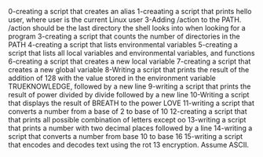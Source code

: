 0-creating a script that creates an alias
1-creaating a script that prints hello user, where user is the current Linux user
3-Adding /action to the PATH. /action should be the last directory the shell looks into when looking for a program
3-creating a script that counts the number of directories in the PATH
4-creating a script that lists environmental variables
5-creating a script that lists all local variables and environmental variables, and functions
6-creating a script that creates a new local variable
7-creating a script that creates a new global variable
8-Writing a script that prints the result of the addition of 128 with the value stored in the environment variable TRUEKNOWLEDGE, followed by a new line
9-writing a script that prints the result of power divided by divide followed by a new line
10-Writing a script that displays the result of BREATH to the power LOVE
11-writing a script that converts a number from a base of 2 to base of 10
12-creating a script that that prints all possible combination of letters except oo
13-writing a script that prints a number with two decimal places followed by a line
14-writing a script that converts a number from base 10 to base 16
15-writing a script that encodes and decodes text using the rot 13 encryption. Assume ASCII.
